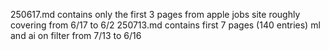 250617.md contains only the first 3 pages from apple jobs site roughly covering from 6/17 to 6/2
250713.md contains first 7 pages (140 entries) ml and ai on filter from 7/13 to 6/16
